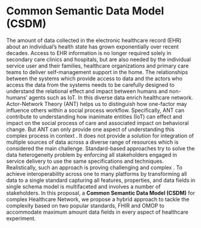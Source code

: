 # Common Semantic Data Model (CSDM)
The amount of data collected in the electronic healthcare record (EHR) about an individual’s health state has grown exponentially over recent decades. Access to EHR information is no longer required solely in secondary care clinics and hospitals, but are also needed by the individual service user and their families, healthcare organizations and primary care teams to deliver self-management support in the home. The relationships between the systems which provide access to data and the actors who access the data from the systems needs to be carefully designed to understand the relational effect and impact between humans and non- humans’ agents such as IoT. In this diverse data enrich healthcare network. Actor-Network Theory (ANT) helps us to distinguish how one-factor may influence others within a social process workflow. Specifically, ANT can contribute to understanding how inanimate entities (IoT) can effect and impact on the social process of care and associated impact on behavioral change. But ANT can only provide one aspect of understanding this complex process in context . It does not provide a solution for integration of multiple sources of data across a diverse range of resources which is considered the main challenge. Standard-based approaches try to solve the data heterogeneity problem by enforcing all stakeholders engaged in service delivery to use the same specifications and techniques. Realistically, such an approach is proving challenging and complex . To achieve interoperability across one to many platforms by transforming all data to a single standard capturing all features, properties, and data fields in single schema model is multifaceted and involves a number of stakeholders. In this proposal, a **Common Semantic Data Model (CSDM)** for complex Healthcare Network, we propose a hybrid approach to tackle the complexity based on two popular standards, FHIR and OMOP to accommodate maximum amount data fields in every aspect of healthcare experiment.
